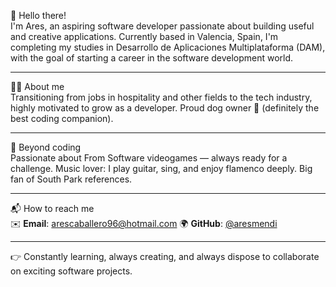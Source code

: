 👋 Hello there!  
I'm Ares, an aspiring software developer passionate about building useful and creative applications.
Currently based in Valencia, Spain, I'm completing my studies in Desarrollo de Aplicaciones Multiplataforma (DAM), with the goal of starting a career in the software development world.

---  

🧑‍💻 About me  
Transitioning from jobs in hospitality and other fields to the tech industry, highly motivated to grow as a developer.
Proud dog owner 🐶 (definitely the best coding companion).

---  

🎸 Beyond coding  
Passionate about From Software videogames — always ready for a challenge.
Music lover: I play guitar, sing, and enjoy flamenco deeply.
Big fan of South Park references.

---  

📬 How to reach me  
✉️ **Email**: arescaballero96@hotmail.com
🌍 **GitHub**: [@aresmendi](https://github.com/aresmendi)

---  

👉 Constantly learning, always creating, and always dispose to collaborate on exciting software projects.
